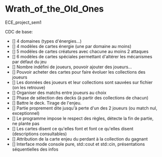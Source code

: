 # Wrath_of_the_Old_Ones
ECE_project_sem1

CDC de base:
- [] 4 domaines (types d'énergies...)
- [] 4 modèles de cartes énergie (une par domaine au moins)
- [] 5 modèles de cartes créatures avec chacune au moins 2 attaques
- [] 6 modèles de cartes spéciales permettant d'altérer les mécanismes par défaut du jeu
- [] Nombre indéfini de joueurs, pouvoir ajouter des joueurs...
- [] Pouvoir acheter des cartes pour faire évoluer les collections des joueurs
- [] Les données des joueurs et leur collections sont sauvées sur fichier (on les retrouve)
- [] Organiser des matchs entre joueurs au choix
- [] Phase de sélection des decks (à partir des collections de chacun)
- [] Battre le deck. Tirage de l'enjeu.
- [] Partie proprement dite jusqu'à perte d'un des 2 joueurs (ou match nul, exceptionnel)
- [] Le programme impose le respect des règles, détecte la fin de partie, ne plante pas
- [] Les cartes disent ce qu'elles font et font ce qu'elles disent (descriptions consultables)
- [] Attribution de la carte enjeu du perdant à la collection du gagnant
- [] Interface mode console pure, std::cout et std::cin, présentations séquentielles des infos
